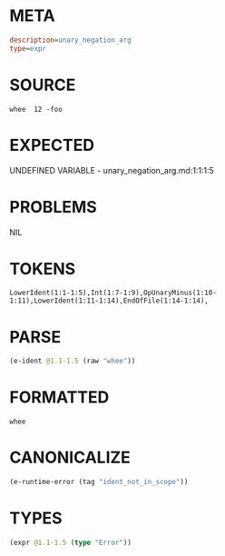 # META
~~~ini
description=unary_negation_arg
type=expr
~~~
# SOURCE
~~~roc
whee  12 -foo
~~~
# EXPECTED
UNDEFINED VARIABLE - unary_negation_arg.md:1:1:1:5
# PROBLEMS
NIL
# TOKENS
~~~zig
LowerIdent(1:1-1:5),Int(1:7-1:9),OpUnaryMinus(1:10-1:11),LowerIdent(1:11-1:14),EndOfFile(1:14-1:14),
~~~
# PARSE
~~~clojure
(e-ident @1.1-1.5 (raw "whee"))
~~~
# FORMATTED
~~~roc
whee
~~~
# CANONICALIZE
~~~clojure
(e-runtime-error (tag "ident_not_in_scope"))
~~~
# TYPES
~~~clojure
(expr @1.1-1.5 (type "Error"))
~~~
